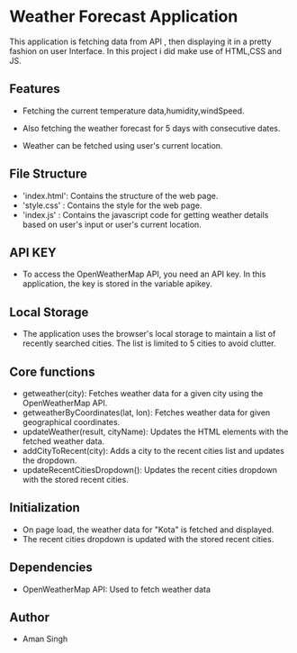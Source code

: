 # Weather Forecast Application

This application is fetching data from API , then displaying it in a pretty fashion on user Interface. In this project i did make use of HTML,CSS and JS.

## Features

- Fetching the current temperature data,humidity,windSpeed.

- Also fetching the weather forecast for 5 days with consecutive dates.

- Weather can be fetched using user's current location.

## File Structure

- 'index.html': Contains the structure of the web page.
- 'style.css' : Contains the style for the web page.
- 'index.js' : Contains the javascript code for getting weather details based on user's input or user's current location.


## API KEY
- To access the OpenWeatherMap API, you need an API key. In this application, the key is stored in the variable apikey.
 
## Local Storage

- The application uses the browser's local storage to maintain a list of recently searched cities. The list is limited to 5 cities to avoid clutter.

## Core functions
- getweather(city): Fetches weather data for a given city using the OpenWeatherMap API.
- getweatherByCoordinates(lat, lon): Fetches weather data for given geographical coordinates.
- updateWeather(result, cityName): Updates the HTML elements with the fetched weather data.
- addCityToRecent(city): Adds a city to the recent cities list and updates the dropdown.
- updateRecentCitiesDropdown(): Updates the recent cities dropdown with the stored recent cities.

## Initialization

- On page load, the weather data for "Kota" is fetched and displayed.
- The recent cities dropdown is updated with the stored recent cities.

## Dependencies
- OpenWeatherMap API: Used to fetch weather data


## Author

- Aman Singh